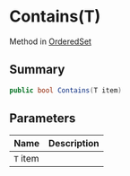 # Contains(T)

Method in [OrderedSet](./)

## Summary

```csharp
public bool Contains(T item)
```

## Parameters

| Name     | Description |
| -------- | ----------- |
| `T` item |             |
